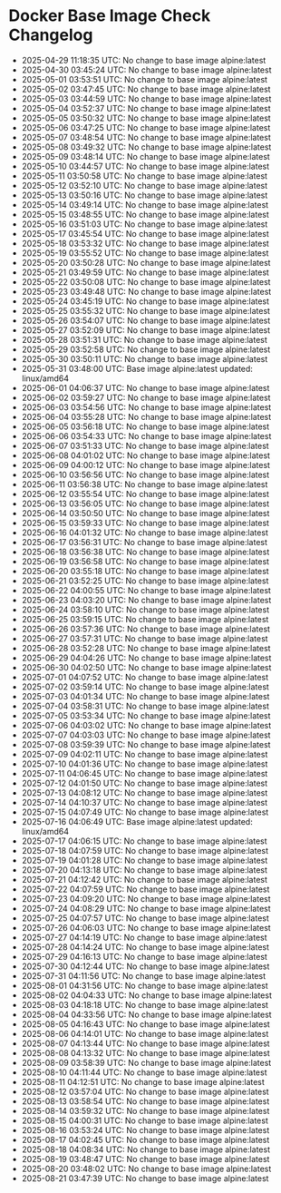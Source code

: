 # Docker Base Image Check Changelog

* 2025-04-29 11:18:35 UTC: No change to base image alpine:latest
* 2025-04-30 03:45:24 UTC: No change to base image alpine:latest
* 2025-05-01 03:53:51 UTC: No change to base image alpine:latest
* 2025-05-02 03:47:45 UTC: No change to base image alpine:latest
* 2025-05-03 03:44:59 UTC: No change to base image alpine:latest
* 2025-05-04 03:52:37 UTC: No change to base image alpine:latest
* 2025-05-05 03:50:32 UTC: No change to base image alpine:latest
* 2025-05-06 03:47:25 UTC: No change to base image alpine:latest
* 2025-05-07 03:48:54 UTC: No change to base image alpine:latest
* 2025-05-08 03:49:32 UTC: No change to base image alpine:latest
* 2025-05-09 03:48:14 UTC: No change to base image alpine:latest
* 2025-05-10 03:44:57 UTC: No change to base image alpine:latest
* 2025-05-11 03:50:58 UTC: No change to base image alpine:latest
* 2025-05-12 03:52:10 UTC: No change to base image alpine:latest
* 2025-05-13 03:50:16 UTC: No change to base image alpine:latest
* 2025-05-14 03:49:14 UTC: No change to base image alpine:latest
* 2025-05-15 03:48:55 UTC: No change to base image alpine:latest
* 2025-05-16 03:51:03 UTC: No change to base image alpine:latest
* 2025-05-17 03:45:54 UTC: No change to base image alpine:latest
* 2025-05-18 03:53:32 UTC: No change to base image alpine:latest
* 2025-05-19 03:55:52 UTC: No change to base image alpine:latest
* 2025-05-20 03:50:28 UTC: No change to base image alpine:latest
* 2025-05-21 03:49:59 UTC: No change to base image alpine:latest
* 2025-05-22 03:50:08 UTC: No change to base image alpine:latest
* 2025-05-23 03:49:48 UTC: No change to base image alpine:latest
* 2025-05-24 03:45:19 UTC: No change to base image alpine:latest
* 2025-05-25 03:55:32 UTC: No change to base image alpine:latest
* 2025-05-26 03:54:07 UTC: No change to base image alpine:latest
* 2025-05-27 03:52:09 UTC: No change to base image alpine:latest
* 2025-05-28 03:51:31 UTC: No change to base image alpine:latest
* 2025-05-29 03:52:58 UTC: No change to base image alpine:latest
* 2025-05-30 03:50:11 UTC: No change to base image alpine:latest
* 2025-05-31 03:48:00 UTC: Base image alpine:latest updated: linux/amd64
* 2025-06-01 04:06:37 UTC: No change to base image alpine:latest
* 2025-06-02 03:59:27 UTC: No change to base image alpine:latest
* 2025-06-03 03:54:56 UTC: No change to base image alpine:latest
* 2025-06-04 03:55:28 UTC: No change to base image alpine:latest
* 2025-06-05 03:56:18 UTC: No change to base image alpine:latest
* 2025-06-06 03:54:33 UTC: No change to base image alpine:latest
* 2025-06-07 03:51:33 UTC: No change to base image alpine:latest
* 2025-06-08 04:01:02 UTC: No change to base image alpine:latest
* 2025-06-09 04:00:12 UTC: No change to base image alpine:latest
* 2025-06-10 03:56:56 UTC: No change to base image alpine:latest
* 2025-06-11 03:56:38 UTC: No change to base image alpine:latest
* 2025-06-12 03:55:54 UTC: No change to base image alpine:latest
* 2025-06-13 03:56:05 UTC: No change to base image alpine:latest
* 2025-06-14 03:50:50 UTC: No change to base image alpine:latest
* 2025-06-15 03:59:33 UTC: No change to base image alpine:latest
* 2025-06-16 04:01:32 UTC: No change to base image alpine:latest
* 2025-06-17 03:56:31 UTC: No change to base image alpine:latest
* 2025-06-18 03:56:38 UTC: No change to base image alpine:latest
* 2025-06-19 03:56:58 UTC: No change to base image alpine:latest
* 2025-06-20 03:55:18 UTC: No change to base image alpine:latest
* 2025-06-21 03:52:25 UTC: No change to base image alpine:latest
* 2025-06-22 04:00:55 UTC: No change to base image alpine:latest
* 2025-06-23 04:03:20 UTC: No change to base image alpine:latest
* 2025-06-24 03:58:10 UTC: No change to base image alpine:latest
* 2025-06-25 03:59:15 UTC: No change to base image alpine:latest
* 2025-06-26 03:57:36 UTC: No change to base image alpine:latest
* 2025-06-27 03:57:31 UTC: No change to base image alpine:latest
* 2025-06-28 03:52:28 UTC: No change to base image alpine:latest
* 2025-06-29 04:04:26 UTC: No change to base image alpine:latest
* 2025-06-30 04:02:50 UTC: No change to base image alpine:latest
* 2025-07-01 04:07:52 UTC: No change to base image alpine:latest
* 2025-07-02 03:59:14 UTC: No change to base image alpine:latest
* 2025-07-03 04:01:34 UTC: No change to base image alpine:latest
* 2025-07-04 03:58:31 UTC: No change to base image alpine:latest
* 2025-07-05 03:53:34 UTC: No change to base image alpine:latest
* 2025-07-06 04:03:02 UTC: No change to base image alpine:latest
* 2025-07-07 04:03:03 UTC: No change to base image alpine:latest
* 2025-07-08 03:59:39 UTC: No change to base image alpine:latest
* 2025-07-09 04:02:11 UTC: No change to base image alpine:latest
* 2025-07-10 04:01:36 UTC: No change to base image alpine:latest
* 2025-07-11 04:06:45 UTC: No change to base image alpine:latest
* 2025-07-12 04:01:50 UTC: No change to base image alpine:latest
* 2025-07-13 04:08:12 UTC: No change to base image alpine:latest
* 2025-07-14 04:10:37 UTC: No change to base image alpine:latest
* 2025-07-15 04:07:49 UTC: No change to base image alpine:latest
* 2025-07-16 04:06:49 UTC: Base image alpine:latest updated: linux/amd64
* 2025-07-17 04:06:15 UTC: No change to base image alpine:latest
* 2025-07-18 04:07:59 UTC: No change to base image alpine:latest
* 2025-07-19 04:01:28 UTC: No change to base image alpine:latest
* 2025-07-20 04:13:18 UTC: No change to base image alpine:latest
* 2025-07-21 04:12:42 UTC: No change to base image alpine:latest
* 2025-07-22 04:07:59 UTC: No change to base image alpine:latest
* 2025-07-23 04:09:20 UTC: No change to base image alpine:latest
* 2025-07-24 04:08:29 UTC: No change to base image alpine:latest
* 2025-07-25 04:07:57 UTC: No change to base image alpine:latest
* 2025-07-26 04:06:03 UTC: No change to base image alpine:latest
* 2025-07-27 04:14:19 UTC: No change to base image alpine:latest
* 2025-07-28 04:14:24 UTC: No change to base image alpine:latest
* 2025-07-29 04:16:13 UTC: No change to base image alpine:latest
* 2025-07-30 04:12:44 UTC: No change to base image alpine:latest
* 2025-07-31 04:11:56 UTC: No change to base image alpine:latest
* 2025-08-01 04:31:56 UTC: No change to base image alpine:latest
* 2025-08-02 04:04:33 UTC: No change to base image alpine:latest
* 2025-08-03 04:18:18 UTC: No change to base image alpine:latest
* 2025-08-04 04:33:56 UTC: No change to base image alpine:latest
* 2025-08-05 04:16:43 UTC: No change to base image alpine:latest
* 2025-08-06 04:14:01 UTC: No change to base image alpine:latest
* 2025-08-07 04:13:44 UTC: No change to base image alpine:latest
* 2025-08-08 04:13:32 UTC: No change to base image alpine:latest
* 2025-08-09 03:58:39 UTC: No change to base image alpine:latest
* 2025-08-10 04:11:44 UTC: No change to base image alpine:latest
* 2025-08-11 04:12:51 UTC: No change to base image alpine:latest
* 2025-08-12 03:57:04 UTC: No change to base image alpine:latest
* 2025-08-13 03:58:54 UTC: No change to base image alpine:latest
* 2025-08-14 03:59:32 UTC: No change to base image alpine:latest
* 2025-08-15 04:00:31 UTC: No change to base image alpine:latest
* 2025-08-16 03:53:24 UTC: No change to base image alpine:latest
* 2025-08-17 04:02:45 UTC: No change to base image alpine:latest
* 2025-08-18 04:08:34 UTC: No change to base image alpine:latest
* 2025-08-19 03:48:47 UTC: No change to base image alpine:latest
* 2025-08-20 03:48:02 UTC: No change to base image alpine:latest
* 2025-08-21 03:47:39 UTC: No change to base image alpine:latest
